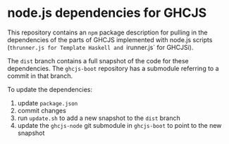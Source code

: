 # node.js dependencies for GHCJS

This repository contains an `npm` package description for pulling in the dependencies
of the parts of GHCJS implemented with node.js scripts (`thrunner.js for Template
Haskell and `irunner.js` for GHCJSi).

The `dist` branch contains a full snapshot of the code for these dependencies.
The `ghcjs-boot` repository has a submodule referring to a commit in that branch.

To update the dependencies:

  1. update `package.json`
  2. commit changes
  3. run `update.sh` to add a new snapshot to the `dist` branch
  4. update the `ghcjs-node` git submodule in `ghcjs-boot` to point to the new snapshot


